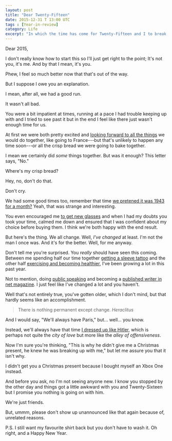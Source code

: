 ```yaml
---
layout: post
title: "Dear Twenty-Fifteen"
date: 2015-12-31 T 13:00 UTC
tags : [Year-in-review]
category: Life
excerpt: "In which the time has come for Twenty-Fifteen and I to break up with each other. By which I mean, I'm breaking up with Twenty-Fifteen."
---
```

Dear 2015,

I don't really know how to start this so I'll just get right to the point; It's not you, it's me. And by that I mean, it's you.

Phew, I feel so much better now that that's out of the way.

But I suppose I owe you an explanation.

I mean, after all, we had a good run.

It wasn't all bad.

You were a bit impatient at times, running at a pace I had trouble keeping up with and I tried to see past it but in the end I feel like there just wasn't enough time for us.

At first we were both pretty excited and [looking forward to all the things][forward] we would do together, like going to France---but that's unlikely to happen any time soon---or all the crisp bread we were going to bake together.

I mean we certainly did *some* things together. But was it enough? This letter says, "No."

Where's my crisp bread?

<p data-pullquote="Don’t tell me you’re surprised. You really should have seen this coming."></p>

Hey, no, don't do that.

Don't cry.

We had some good times too, remember that time [we pretened it was 1943 for a month?][wartime] Yeah, that was strange and interesting.

You even encouraged me [to get new glasses][glasses] and when I had my doubts you took your time, calmed me down and ensured that I was confident about my choice before buying them. I think we're both happy with the end result.

But here's the thing. We all change. Well, *I've changed* at least. I'm not the man I once was. And it's for the better. Well, for me anyway.

Don't tell me you're surprised. You *really* should have seen this coming. Between me spending half our time together [getting a sleeve tattoo][tattoo] and the other half [exercising and becoming healthier][puking], I've been growing a lot in this past year.

Not to mention, doing [public speaking][speaking] and becoming a [published writer in net magazine][writing]. I just feel like I've changed a lot and you haven't.

Well that's not entirely true, you've gotten older, which I don't mind, but that hardly seems like an accomplishment.

> There is nothing permanent except change. <cite>Heraclitus</cite>

And I would say, "We'll always have Paris," but... well... you know.

Instead, we'll always have that time [I dressed up like Hitler][beard], which is perhaps not quite the *city of love* but more like the *alley of offensiveness*.

Now I'm sure you're thinking, "This is why he didn't give me a Christmas present, he knew he was breaking up with me," but let me assure you that it isn't why.

I didn't get you a Christmas present because I bought myself an Xbox One instead.

And before you ask, no I'm not seeing anyone new. I know you stopped by the other day and things got a little awkward with you and Twenty-Sixteen but I promise you nothing is going on with him.

We're just friends.

But, ummm, please don't show up unannounced like that again because of, unrelated reasons.

P.S. I still want my favourite shirt back but you don't have to wash it. Oh right, and a Happy New Year.

[forward]: /blog/the-prospective-looking-forward-to-2015
[wartime]: http://wartimelife.co.uk/
[tattoo]: /blog/magnificent-may-issue-05-15/#tattoo-session-6--7
[puking]: /blog/push-ups-planks-and-puking
[beard]: /blog/a-scary-hairy-beard-story/#week-51---it-was-bound-to-happen
[glasses]: /blog/acclaimed-april-issue-04-15/#new-glasses
[zombie]: /blog/beards-brains-and-beauty
[speaking]: /blog/a-finn-in-the-forest-part-ii
[writing]: /blog/outstanding-october-issue-10-15/#net-magazine